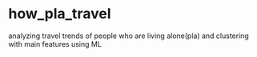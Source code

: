 # how_pla_travel
analyzing travel trends of people who are living alone(pla) and clustering with main features using ML 
